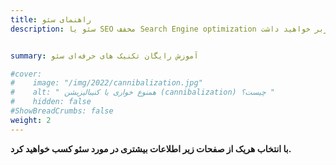 ```yaml
---
title: راهنمای سئو
description: سئو یا SEO مخفف Search Engine optimization یا همان بهینه سازی سایت برای موتورهای جستجو است که هدف اصلی آن کسب جایگاه بهتر در نتایج گوگل است. هر چقدر جایگاه شما در لیست نتایج بالاتر باشد شانس بیشتری برای جذب کاربر خواهید داشت.


summary: آموزش رایگان تکنیک های حرفه‌ای سئو

#cover:
#    image: "/img/2022/cannibalization.jpg"
#    alt: " همنوع خواری یا کنیبالیزیشن (cannibalization) چیست؟ "
#    hidden: false
#ShowBreadCrumbs: false
weight: 2
---
```


**با انتخاب هریک از صفحات زیر اطلاعات بیشتری در مورد سئو کسب خواهید کرد.**